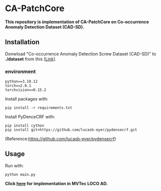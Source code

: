 # CA-PatchCore

**This repository is implementation of CA-PatchCore on Co-occurrence Anomaly Detection Dataset (CAD-SD).**

## Installation
Donwload "Co-occurrence Anomaly Detection Screw Dataset (CAD-SD)" to **./dataset** from this [[Link](https://drive.google.com/drive/folders/1yeampzTiB4uoTmmqIZkeCdMIXGujl3cU?usp=sharing)].  

### environment
~~~
python==3.10.12
torch==2.0.1
torchvision==0.15.2
~~~

Install packages with:
~~~
pip install -r requirements.txt
~~~

Install PyDenceCRF with:
~~~
pip install cython
pip install git+https://github.com/lucasb-eyer/pydensecrf.git
~~~
(Reference:https://github.com/lucasb-eyer/pydensecrf)

## Usage
Run with:
~~~
python main.py 
~~~

**Click [here](https://github.com/IshidaKengo/CA-PatchCore-_on_MVTec-LOCO-AD) for implementation in MVTec LOCO AD.**
